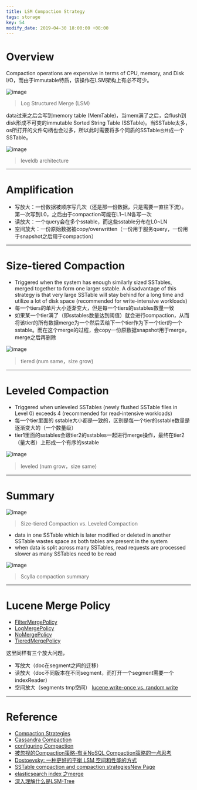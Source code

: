 ```yaml
---
title: LSM Compaction Strategy
tags: storage
key: 54
modify_date: 2019-04-30 18:00:00 +08:00
---
```


# Overview
Compaction operations are expensive in terms of CPU, memory, and Disk I/O，而由于immutable特质，该操作在LSM架构上有必不可少。

![image](https://user-images.githubusercontent.com/8369671/80778440-0ea35b80-8b9b-11ea-87c7-22192672e9cd.png)
> Log Structured Merge (LSM)

data过来之后会写到memory table (MemTable)，当mem满了之后，会flush到disk形成不可变的immutable Sorted String Table (SSTable)。当SSTable太多，os所打开的文件句柄也会过多，所以此时需要将多个同质的SSTable`合并`成一个SSTable。

![image](https://user-images.githubusercontent.com/8369671/80778450-12cf7900-8b9b-11ea-85b0-f78505e1b37b.png)
> leveldb architecture

----
# Amplification
- 写放大：一份数据被顺序写几次（还是那一份数据，只是需要一直往下流）。第一次写到L0，之后由于compaction可能在L1~LN各写一次
- 读放大：一个query会在多个sstable，而这些sstable分布在L0~LN
- 空间放大：一份原始数据被copy/overwritten（一份用于服务query，一份用于snapshot之后用于compaction）

----
# Size-tiered Compaction
- Triggered when the system has enough similarly sized SSTables, merged together to form one larger sstable. A disadvantage of this strategy is that very large SSTable will stay behind for a long time and utilize a lot of disk space (recommended for write-intensive workloads)
- 每一个tiers的单片大小逐渐变大，但是每一个tiers的sstables数量一致
- 如果某一个tier满了（即sstables数量达到阈值）就会进行compaction，从而将该tier的所有数据merge为一个然后丢给下一个tier作为下一个tier的一个sstable。而在这个merge的过程，会copy一份原数据snapshot用于merge，merge之后再删除

![image](https://user-images.githubusercontent.com/8369671/80778462-16fb9680-8b9b-11ea-82cc-f98de4d9a4b7.png)
> tiered (num same，size grow)

----
# Leveled Compaction
- Triggered when unleveled SSTables (newly flushed SSTable files in Level 0) exceeds 4 (recommended for read-intensive workloads)
- 每一个tier里面的 sstable大小都是一致的，区别是每一个tier的sstable数量是逐渐变大的（一个数量级）
- tier1里面的sstables会跟tier2的sstables一起进行merge操作，最终在tier2（量大者）上形成一个有序的sstable

![image](https://user-images.githubusercontent.com/8369671/80778467-19f68700-8b9b-11ea-8cd0-68df789001b4.png)
> leveled (num grow，size same)

----
# Summary
![image](https://user-images.githubusercontent.com/8369671/80778473-1cf17780-8b9b-11ea-80fb-8c3ae5e93264.png)
> Size-tiered Compaction vs. Leveled Compaction

- data in one SSTable which is later modified or deleted in another SSTable wastes space as both tables are present in the system
- when data is split across many SSTables, read requests are processed slower as many SSTables need to be read

![image](https://user-images.githubusercontent.com/8369671/80778478-1fec6800-8b9b-11ea-89e2-ff0ef2f9f3cc.png)
> Scylla compaction summary

----
# Lucene Merge Policy
- [FilterMergePolicy](http://lucene.apache.org/core/7_6_0/core/org/apache/lucene/index/FilterMergePolicy.html "class in org.apache.lucene.index")
- [LogMergePolicy](http://lucene.apache.org/core/7_6_0/core/org/apache/lucene/index/LogMergePolicy.html "class in org.apache.lucene.index")
- [NoMergePolicy](http://lucene.apache.org/core/7_6_0/core/org/apache/lucene/index/NoMergePolicy.html "class in org.apache.lucene.index")
- [TieredMergePolicy](http://lucene.apache.org/core/7_6_0/core/org/apache/lucene/index/TieredMergePolicy.html "class in org.apache.lucene.index")

这里同样有三个放大问题，
- 写放大（doc在segment之间的迁移）
- 读放大（doc不同版本在不同segment，而打开一个segment需要一个indexReader）
- 空间放大（segments tmp空间）
[lucene write-once vs. random write](https://discuss.elastic.co/t/write-amplification-and-ssd/21272/2)

----
# Reference
- [Compaction Strategies](https://docs.scylladb.com/architecture/compaction/compaction-strategies/#compaction-strategies)
- [Cassandra Compaction](https://www.slideshare.net/tomitakazutaka/cassandra-compaction)
- [configuring Compaction](https://docs.datastax.com/en/cassandra/3.0/cassandra/operations/opsConfigureCompaction.html)
- [被忽视的Compaction策略-有关NoSQL Compaction策略的一点思考](https://www.cnblogs.com/sing1ee/archive/2012/05/24/2765042.html)
- [Dostoevsky: 一种更好的平衡 LSM 空间和性能的方式](https://www.jianshu.com/p/8fb8f2458253)
- [SSTable compaction and compaction strategies](https://github.com/scylladb/scylla/wiki/SSTable-compaction-and-compaction-strategies/_edit)[New Page](https://github.com/scylladb/scylla/wiki/_new)
- [elasticsearch index 之merge](https://tw.saowen.com/a/64d63bda6284038a96af74e5327f91570822dea2c206e1e43d1737542ad9549e)
- [深入理解什么是LSM-Tree](https://mp.weixin.qq.com/s/UqpnHs7g5XZcQWDRXiyKyQ)
